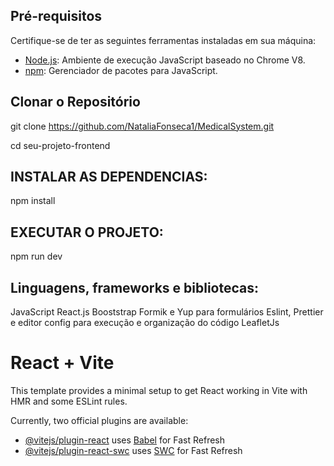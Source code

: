 


## Pré-requisitos

Certifique-se de ter as seguintes ferramentas instaladas em sua máquina:

- [Node.js](https://nodejs.org/): Ambiente de execução JavaScript baseado no Chrome V8.
- [npm](https://www.npmjs.com/): Gerenciador de pacotes para JavaScript.

## Clonar o Repositório

git clone https://github.com/NataliaFonseca1/MedicalSystem.git

cd seu-projeto-frontend


## INSTALAR AS DEPENDENCIAS:

npm install

## EXECUTAR O PROJETO:

npm run dev


## Linguagens, frameworks e bibliotecas:

JavaScript
React.js
Booststrap
Formik e Yup para formulários
Eslint, Prettier e editor config para execução e organização do código
LeafletJs




# React + Vite

This template provides a minimal setup to get React working in Vite with HMR and some ESLint rules.

Currently, two official plugins are available:

- [@vitejs/plugin-react](https://github.com/vitejs/vite-plugin-react/blob/main/packages/plugin-react/README.md) uses [Babel](https://babeljs.io/) for Fast Refresh
- [@vitejs/plugin-react-swc](https://github.com/vitejs/vite-plugin-react-swc) uses [SWC](https://swc.rs/) for Fast Refresh
